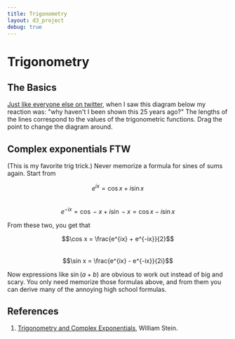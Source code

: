 ```yaml
---
title: Trigonometry
layout: d3_project
debug: true
---
```


# Trigonometry

## The Basics

[Just like everyone else on twitter](https://twitter.com/divbyzero/status/927517766369804289),
when I saw this diagram below my reaction was: "why haven't I been
shown this 25 years ago?" The lengths of the lines correspond to the
values of the trigonometric functions. Drag the point to change the
diagram around.

<div id="basic-trig" class="chart-wide"></div>

## Complex exponentials FTW

(This is my favorite trig trick.) Never memorize a formula for sines of sums again. Start from

$$e^{ix} = \cos x + i \sin x$$  
$$e^{-ix} = \cos -x + i \sin -x = \cos x - i \sin x$$

From these two, you get that 

$$\cos x = \frac{e^{ix} + e^{-ix}}{2}$$  
$$\sin x = \frac{e^{ix} - e^{-ix}}{2i}$$

Now expressions like $\sin (a+b)$ are obvious to work out instead of
big and scary. You only need memorize those formulas above, and from
them you can derive many of the annoying high school formulas.

## References

1. [Trigonometry and Complex Exponentials](http://wstein.org/edu/winter06/20b/notes/html/node30.html), William Stein.
